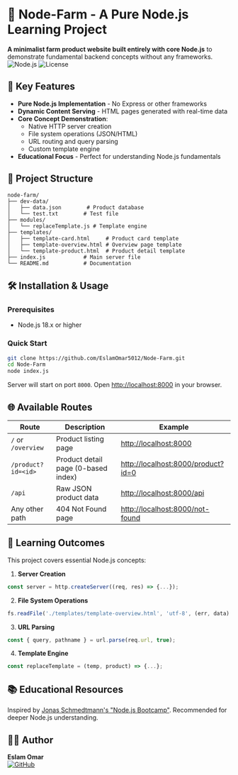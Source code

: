 # 🌾 Node-Farm - A Pure Node.js Learning Project  
**A minimalist farm product website built entirely with core Node.js** to demonstrate fundamental backend concepts without any frameworks.  
![Node.js](https://img.shields.io/badge/Node.js-18.x-green) ![License](https://img.shields.io/badge/License-MIT-blue)  

## 🚀 Key Features  
- **Pure Node.js Implementation** - No Express or other frameworks  
- **Dynamic Content Serving** - HTML pages generated with real-time data  
- **Core Concept Demonstration**:  
  - Native HTTP server creation  
  - File system operations (JSON/HTML)  
  - URL routing and query parsing  
  - Custom template engine  
- **Educational Focus** - Perfect for understanding Node.js fundamentals  

## 📂 Project Structure  
```
node-farm/
├── dev-data/
│   ├── data.json        # Product database
│   └── test.txt        # Test file
├── modules/
│   └── replaceTemplate.js # Template engine
├── templates/
│   ├── template-card.html     # Product card template
│   ├── template-overview.html # Overview page template
│   └── template-product.html  # Product detail template
├── index.js            # Main server file
└── README.md           # Documentation
```  

## 🛠️ Installation & Usage  
### Prerequisites  
- Node.js 18.x or higher  

### Quick Start  
```bash
git clone https://github.com/EslamOmar5012/Node-Farm.git
cd Node-Farm
node index.js
```  
Server will start on port `8000`. Open [http://localhost:8000](http://localhost:8000) in your browser.  

## 🌐 Available Routes  
| Route | Description | Example |
|-------|-------------|---------|
| `/` or `/overview` | Product listing page | [http://localhost:8000](http://localhost:8000) |
| `/product?id=<id>` | Product detail page (0-based index) | [http://localhost:8000/product?id=0](http://localhost:8000/product?id=0) |
| `/api` | Raw JSON product data | [http://localhost:8000/api](http://localhost:8000/api) |
| Any other path | 404 Not Found page | [http://localhost:8000/not-found](http://localhost:8000/not-found) |  

## 🧠 Learning Outcomes  
This project covers essential Node.js concepts:  
1. **Server Creation**  
```javascript
const server = http.createServer((req, res) => {...});
```  
2. **File System Operations**  
```javascript
fs.readFile('./templates/template-overview.html', 'utf-8', (err, data) => {...});
```  
3. **URL Parsing**  
```javascript
const { query, pathname } = url.parse(req.url, true);
```  
4. **Template Engine**  
```javascript
const replaceTemplate = (temp, product) => {...};
```  

## 📚 Educational Resources  
Inspired by [Jonas Schmedtmann's "Node.js Bootcamp"](https://www.udemy.com/course/nodejs-express-mongodb-bootcamp/). Recommended for deeper Node.js understanding.  

## 👨‍💻 Author  
**Eslam Omar**  
[![GitHub](https://img.shields.io/badge/GitHub-Profile-blue)](https://github.com/EslamOmar5012)  
